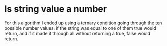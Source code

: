 # Is string value a number

  For this algorithm I ended up using a ternary condition going through the ten possible number values.
  if the string was equal to one of them true would return, and if it made it through all without returning
  a true, false would return.
